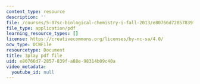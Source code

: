 ```yaml
---
content_type: resource
description: ''
file: /courses/5-07sc-biological-chemistry-i-fall-2013/e80766d72857839fa88e98314b09c40a_h20EdXcopeY.pdf
file_type: application/pdf
learning_resource_types: []
license: https://creativecommons.org/licenses/by-nc-sa/4.0/
ocw_type: OCWFile
resourcetype: Document
title: 3play pdf file
uid: e80766d7-2857-839f-a88e-98314b09c40a
video_metadata:
  youtube_id: null
---
```


